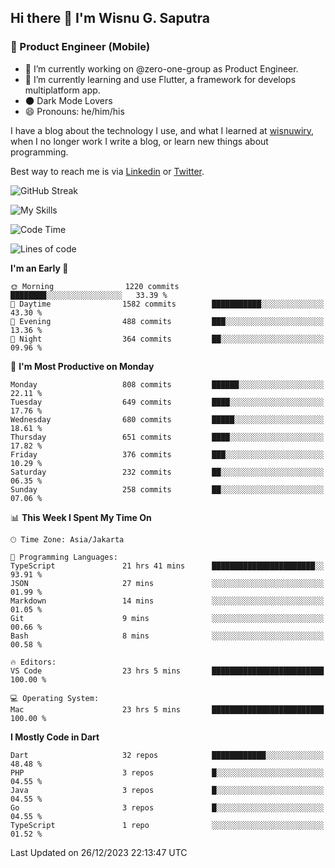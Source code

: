 ## Hi there 👋 I'm Wisnu G. Saputra

### :mobile_phone_off: Product Engineer (Mobile)

- 🔭 I’m currently working on @zero-one-group as Product Engineer.
- 🌱 I’m currently learning and use Flutter, a framework for develops multiplatform app.
- 🌑 Dark Mode Lovers
- 😄 Pronouns: he/him/his

I have a blog about the technology I use, and what I learned at [wisnuwiry](https://wisnuwiry.space/), when I no longer work I write a blog, or learn new things about programming.

Best way to reach me is via [Linkedin](https://www.linkedin.com/in/wisnu-saputra/) or [Twitter](https://twitter.com/wisnuwiry).

![GitHub Streak](https://streak-stats.demolab.com?user=wisnuwiry&theme=dark&hide_border=true)

![My Skills](https://skillicons.dev/icons?i=dart,flutter,kotlin,swift,go,js,css,neovim,git,linux&perline=5)

<!--START_SECTION:waka-->
![Code Time](http://img.shields.io/badge/Code%20Time-927%20hrs%2052%20mins-blue)

![Lines of code](https://img.shields.io/badge/From%20Hello%20World%20I%27ve%20Written-4.6%20million%20lines%20of%20code-blue)

**I'm an Early 🐤** 

```text
🌞 Morning                1220 commits        ████████░░░░░░░░░░░░░░░░░   33.39 % 
🌆 Daytime                1582 commits        ███████████░░░░░░░░░░░░░░   43.30 % 
🌃 Evening                488 commits         ███░░░░░░░░░░░░░░░░░░░░░░   13.36 % 
🌙 Night                  364 commits         ██░░░░░░░░░░░░░░░░░░░░░░░   09.96 % 
```
📅 **I'm Most Productive on Monday** 

```text
Monday                   808 commits         ██████░░░░░░░░░░░░░░░░░░░   22.11 % 
Tuesday                  649 commits         ████░░░░░░░░░░░░░░░░░░░░░   17.76 % 
Wednesday                680 commits         █████░░░░░░░░░░░░░░░░░░░░   18.61 % 
Thursday                 651 commits         ████░░░░░░░░░░░░░░░░░░░░░   17.82 % 
Friday                   376 commits         ███░░░░░░░░░░░░░░░░░░░░░░   10.29 % 
Saturday                 232 commits         ██░░░░░░░░░░░░░░░░░░░░░░░   06.35 % 
Sunday                   258 commits         ██░░░░░░░░░░░░░░░░░░░░░░░   07.06 % 
```


📊 **This Week I Spent My Time On** 

```text
🕑︎ Time Zone: Asia/Jakarta

💬 Programming Languages: 
TypeScript               21 hrs 41 mins      ███████████████████████░░   93.91 % 
JSON                     27 mins             ░░░░░░░░░░░░░░░░░░░░░░░░░   01.99 % 
Markdown                 14 mins             ░░░░░░░░░░░░░░░░░░░░░░░░░   01.05 % 
Git                      9 mins              ░░░░░░░░░░░░░░░░░░░░░░░░░   00.66 % 
Bash                     8 mins              ░░░░░░░░░░░░░░░░░░░░░░░░░   00.58 % 

🔥 Editors: 
VS Code                  23 hrs 5 mins       █████████████████████████   100.00 % 

💻 Operating System: 
Mac                      23 hrs 5 mins       █████████████████████████   100.00 % 
```

**I Mostly Code in Dart** 

```text
Dart                     32 repos            ████████████░░░░░░░░░░░░░   48.48 % 
PHP                      3 repos             █░░░░░░░░░░░░░░░░░░░░░░░░   04.55 % 
Java                     3 repos             █░░░░░░░░░░░░░░░░░░░░░░░░   04.55 % 
Go                       3 repos             █░░░░░░░░░░░░░░░░░░░░░░░░   04.55 % 
TypeScript               1 repo              ░░░░░░░░░░░░░░░░░░░░░░░░░   01.52 % 
```




 Last Updated on 26/12/2023 22:13:47 UTC
<!--END_SECTION:waka-->
